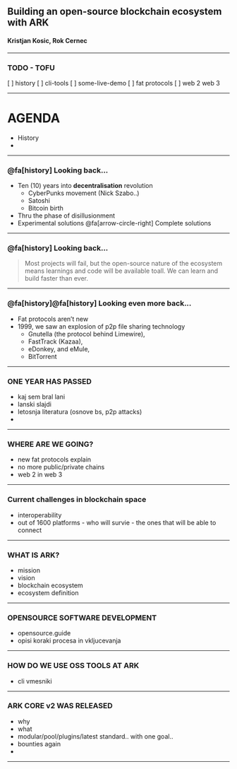 ## Building an open-source blockchain ecosystem with ARK
#### Kristjan Kosic, Rok Cernec

---
### TODO - TOFU
[ ] history
[ ] cli-tools
[ ] some-live-demo
[ ] fat protocols
[ ] web 2 web 3

--- 
# AGENDA
- History
- 
---
### @fa[history] Looking back...
- Ten (10) years into **decentralisation** revolution
  - CyberPunks movement (Nick Szabo..)
  - Satoshi
  - Bitcoin birth
- Thru the phase of disillusionment 
- Experimental solutions @fa[arrow-circle-right] Complete solutions
---

### @fa[history] Looking back...
>Most projects will fail, but the open-source nature of the ecosystem means learnings and code will be available toall. We can learn and build faster than ever. 
--- 

### @fa[history]@fa[history] Looking even more back...
- Fat protocols aren’t new
- 1999, we saw an explosion of p2p file sharing technology
  - Gnutella (the protocol behind Limewire), 
  - FastTrack (Kazaa), 
  - eDonkey, and  eMule, 
  - BitTorrent
--- 

### ONE YEAR HAS PASSED
- kaj sem bral lani
- lanski slajdi
- letosnja literatura (osnove bs, p2p attacks)
- 
---
### WHERE ARE WE GOING?
- new fat protocols explain
- no more public/private chains
- web 2 in web 3
---
### Current challenges in blockchain space
- interoperability
- out of 1600 platforms - who will survie - the ones that will be able to connect
---
### WHAT IS ARK?
- mission
- vision
- blockchain ecosystem
- ecosystem definition
---
### OPENSOURCE SOFTWARE DEVELOPMENT
- opensource.guide
- opisi koraki procesa in vkljucevanja
---

### HOW DO WE USE OSS TOOLS AT ARK
- cli vmesniki
---

### ARK CORE v2 WAS RELEASED
- why
- what
- modular/pool/plugins/latest standard.. with one goal..
- bounties again
- 
---

